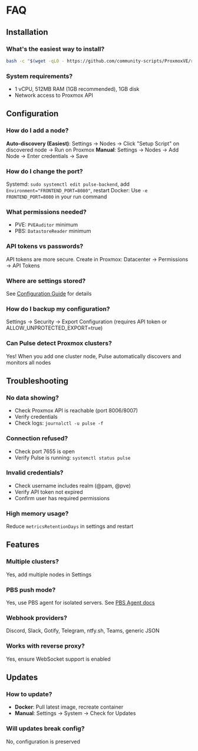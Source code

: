 # FAQ

## Installation

### What's the easiest way to install?
```bash
bash -c "$(wget -qLO - https://github.com/community-scripts/ProxmoxVE/raw/main/ct/pulse.sh)"
```

### System requirements?
- 1 vCPU, 512MB RAM (1GB recommended), 1GB disk
- Network access to Proxmox API

## Configuration

### How do I add a node?
**Auto-discovery (Easiest)**: Settings → Nodes → Click "Setup Script" on discovered node → Run on Proxmox
**Manual**: Settings → Nodes → Add Node → Enter credentials → Save

### How do I change the port?
Systemd: `sudo systemctl edit pulse-backend`, add `Environment="FRONTEND_PORT=8080"`, restart
Docker: Use `-e FRONTEND_PORT=8080` in your run command

### What permissions needed?
- PVE: `PVEAuditor` minimum
- PBS: `DatastoreReader` minimum

### API tokens vs passwords?
API tokens are more secure. Create in Proxmox: Datacenter → Permissions → API Tokens

### Where are settings stored?
See [Configuration Guide](CONFIGURATION.md) for details

### How do I backup my configuration?
Settings → Security → Export Configuration (requires API token or ALLOW_UNPROTECTED_EXPORT=true)

### Can Pulse detect Proxmox clusters?
Yes! When you add one cluster node, Pulse automatically discovers and monitors all nodes

## Troubleshooting

### No data showing?
- Check Proxmox API is reachable (port 8006/8007)
- Verify credentials
- Check logs: `journalctl -u pulse -f`

### Connection refused?
- Check port 7655 is open
- Verify Pulse is running: `systemctl status pulse`

### Invalid credentials?
- Check username includes realm (@pam, @pve)
- Verify API token not expired
- Confirm user has required permissions

### High memory usage?
Reduce `metricsRetentionDays` in settings and restart

## Features

### Multiple clusters?
Yes, add multiple nodes in Settings

### PBS push mode?
Yes, use PBS agent for isolated servers. See [PBS Agent docs](PBS-AGENT.md)

### Webhook providers?
Discord, Slack, Gotify, Telegram, ntfy.sh, Teams, generic JSON

### Works with reverse proxy?
Yes, ensure WebSocket support is enabled

## Updates

### How to update?
- **Docker**: Pull latest image, recreate container
- **Manual**: Settings → System → Check for Updates

### Will updates break config?
No, configuration is preserved